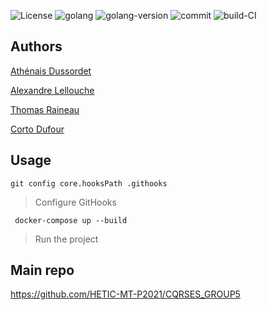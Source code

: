 ![License](https://img.shields.io/github/license/HETIC-MT-P2021/CQRSES_GROUP5_CONSUMER)
![golang](https://img.shields.io/github/languages/top/HETIC-MT-P2021/CQRSES_GROUP5_CONSUMER)
![golang-version](https://img.shields.io/github/go-mod/go-version/HETIC-MT-P2021/CQRSES_GROUP5_CONSUMER)
![commit](https://img.shields.io/github/last-commit/HETIC-MT-P2021/CQRSES_GROUP5_CONSUMER)
![build-CI](https://img.shields.io/github/workflow/status/HETIC-MT-P2021/CQRSES_GROUP5_CONSUMER/CI)

## Authors

[Athénais Dussordet](https://github.com/Araknyfe)

[Alexandre Lellouche](https://github.com/AlexandreLch)

[Thomas Raineau](https://github.com/Traineau)

[Corto Dufour](https://github.com/SteakBarbare)

## Usage

```git config core.hooksPath .githooks```
> Configure GitHooks

``` docker-compose up --build```
> Run the project

## Main repo

https://github.com/HETIC-MT-P2021/CQRSES_GROUP5
